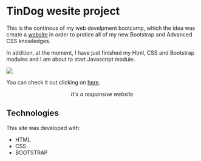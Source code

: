<h1>
    TinDog wesite project
</h1>

<p>
    This is the continous of my web develpment bootcamp, which the idea was create a <a href="#" target="_blank">website</a> in order to pratice all of my new Bootstrap and Advanced CSS knowledges. 
</p>
<p>
    In addition, at the moment, I have just finished my Html, CSS and Bootstrap modules and I am about to start Javascript module.
</p>

<a href="" target="_blank">
    <img src="images/site-inteiro.gif">
</a>
<p>
    You can check it out clicking on <a href="" tagert="_blank">here</a>.
</p>
<p align="center"><em>It's a responsive website</em></p>

<h2>
    Technologies
</h2>
<p>
    This site was developed with:
</p>
<ul>
    <li>HTML</li>
    <li>CSS</li>
    <li>BOOTSTRAP</li>
</ul>
